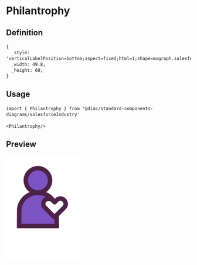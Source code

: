 # Philantrophy

## Definition

```
{
  _style: 'verticalLabelPosition=bottom;aspect=fixed;html=1;shape=mxgraph.salesforce.philantrophy;',
  _width: 49.8,
  _height: 60,
}
```

## Usage

```
import { Philantrophy } from '@diac/standard-components-diagrams/salesforceIndustry'

<Philantrophy/>
```

## Preview

<img src="./philantrophy.png" width="200"/>
